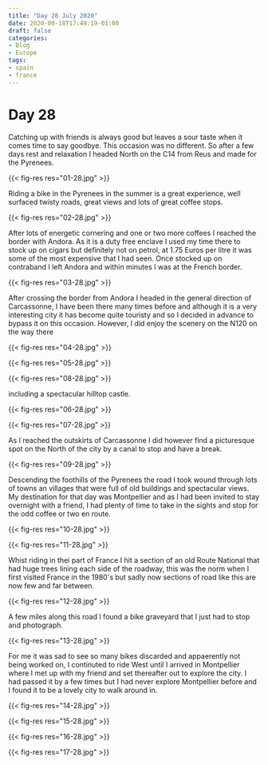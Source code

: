 ```yaml
---
title: "Day 28 July 2020"
date: 2020-08-18T17:49:19-01:00
draft: false
categories:
- Blog
- Europe
tags:
- spain
- france
---
```


# Day 28

Catching up with friends is always good but leaves a sour taste when it comes time to say goodbye. This occasion was no different. So after a few days rest and relaxation I headed North on the C14 from Reus and made for the Pyrenees. 

{{< fig-res res="01-28.jpg" >}}

<!--more-->

Riding a bike in the Pyrenees in the summer is a great experience, well surfaced twisty roads, great views and lots of great coffee stops.

{{< fig-res res="02-28.jpg" >}}

After lots of energetic cornering and one or two more coffees I reached the border with Andora. As it is a duty free enclave I used my time there to stock up on cigars but definitely not on petrol, at 1.75 Euros per litre it was some of the most expensive that I had seen. Once stocked up on contraband I left Andora and within minutes I was at the French border.

{{< fig-res res="03-28.jpg" >}}

After crossing the border from Andora I headed in the general direction of Carcassonne, I have been there many times before and although it is a very interesting city it has become quite touristy and so I decided in advance to bypass it on this occasion. However, I did enjoy the scenery on the N120 on the way there 

{{< fig-res res="04-28.jpg" >}}

{{< fig-res res="05-28.jpg" >}}

{{< fig-res res="08-28.jpg" >}}

including a spectacular hilltop castle.

{{< fig-res res="06-28.jpg" >}}

{{< fig-res res="07-28.jpg" >}}

As I reached the outskirts of Carcassonne I did however find a picturesque spot on the North of the city by a canal to stop and have a break.

{{< fig-res res="09-28.jpg" >}}

Descending the foothills of the Pyrenees the road I took wound through lots of towns an villages that were full of old buildings and spectacular views. My destination for that day was Montpellier and as I had been invited to stay overnight with a friend, I had plenty of time to take in the sights and stop for the odd coffee or two en route. 

{{< fig-res res="10-28.jpg" >}}

{{< fig-res res="11-28.jpg" >}}

Whist riding in thei part of France I hit a section of an old Route National that had huge trees lining each side of the roadway, this was the norm when I first visited France in the 1980's but sadly now sections of road like this are now few and far between.

{{< fig-res res="12-28.jpg" >}}

A few miles along this road I found a bike graveyard that I just had to stop and photograph.

{{< fig-res res="13-28.jpg" >}}

For me it was sad to see so many bikes discarded and appaerently not being worked on, I continuted to ride West until I arrived in Montpellier where I met up with my friend and set thereafter out to explore the city. I had passed it by a few times but I had never explore Montpellier before and I found it to be a lovely city to walk around in.

{{< fig-res res="14-28.jpg" >}}

{{< fig-res res="15-28.jpg" >}}

{{< fig-res res="16-28.jpg" >}}

{{< fig-res res="17-28.jpg" >}}